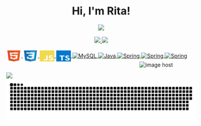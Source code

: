 <h1 align="center">Hi, I'm Rita!</h1>

<p align="center">
  <a href="https://github.com/DenverCoder1/readme-typing-svg"><img src="https://readme-typing-svg.herokuapp.com?font=Poppins&color=f8efd4&&size=25&center=true&vCenter=true&width=600&height=100&lines=Welcome!;Full+Stack+Developer;Systems+analysis+and+development+student;Love+to+learn+new+stuffs...&hearts;++"></a>
</p>




<div align="center" style="display: inline_block">
  <a href="https://github.com/Rita-C-Carvalho">
  <img height="80em" src="https://github-readme-stats.vercel.app/api?username=rita-c-carvalho&show_icons=true&theme=synthwave&include_all_commits=true&count_private=true"/>
  <img height="80em" src="https://github-readme-stats.vercel.app/api/top-langs/?username=rita-c-carvalho&layout=compact&langs_count=7&theme=synthwave"/>
</div>
  
<div style="display: inline_block"><br>
  <img align="center" alt="Rita-HTML" height="30" width="40" src="https://raw.githubusercontent.com/devicons/devicon/master/icons/html5/html5-original.svg">
  <img align="center" alt="Rita-CSS" height="30" width="40" src="https://raw.githubusercontent.com/devicons/devicon/master/icons/css3/css3-original.svg">
  <img align="center" alt="Rita-Js" height="30" width="40" src="https://raw.githubusercontent.com/devicons/devicon/master/icons/javascript/javascript-plain.svg">
  <img align="center" alt="Rita-Ts" height="30" width="40" src="https://raw.githubusercontent.com/devicons/devicon/master/icons/typescript/typescript-plain.svg">
  <img align="center" alt="MySQL" height="40" width="50" src="https://cdn.jsdelivr.net/gh/devicons/devicon/icons/mysql/mysql-original-wordmark.svg" />
  <img align="center" alt="Java" height="40" width="50" src="https://cdn.jsdelivr.net/gh/devicons/devicon/icons/java/java-original-wordmark.svg" />
  <img align="center" alt="Spring" height="30" width="40" src="https://cdn.jsdelivr.net/gh/devicons/devicon/icons/spring/spring-original.svg" />
  <img align="center" alt="Spring" height="30" width="40" src="https://cdn.jsdelivr.net/gh/devicons/devicon/icons/angularjs/angularjs-original.svg" />
  <img align="center" alt="Spring" height="35" width="45" src="https://cdn.jsdelivr.net/gh/devicons/devicon/icons/bootstrap/bootstrap-original.svg" />
                  
  
</div>
   <a href="https://imgbox.com/AKZ0MUM8" target="_blank"><img src="https://images2.imgbox.com/2c/3c/AKZ0MUM8_o.png" alt="image host" width="150" align="right"/></a>
  
##
  
  <a href= "https://www.linkedin.com/in/rita-carvalho-fullstackdeveloper/" target="_blank"><img src="https://img.shields.io/badge/-LinkedIn-%230077B5?style=for-the-badge&logo=linkedin&logoColor=white" target="_blank"></a>
   ![Snake animation](https://github.com/Rita-C-Carvalho/Rita-C-Carvalho/blob/output/github-contribution-grid-snake.svg)
 
